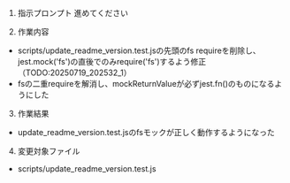1. 指示プロンプト
進めてください

2. 作業内容
- scripts/update_readme_version.test.jsの先頭のfs requireを削除し、jest.mock('fs')の直後でのみrequire('fs')するよう修正（TODO:20250719_202532_1）
- fsの二重requireを解消し、mockReturnValueが必ずjest.fn()のものになるようにした

3. 作業結果
- update_readme_version.test.jsのfsモックが正しく動作するようになった

4. 変更対象ファイル
- scripts/update_readme_version.test.js

